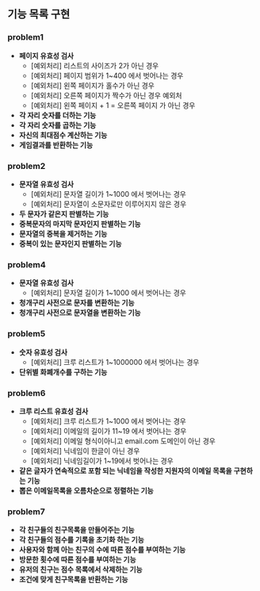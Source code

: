 ## 기능 목록 구현

### problem1

- **페이지 유효성 검사**
    - [예외처리] 리스트의 사이즈가 2가 아닌 경우
    - [예외처리] 페이지 범위가 1~400 에서 벗어나는 경우
    - [예외처리] 왼쪽 페이지가 홀수가 아닌 경우
    - [예외처리] 오른쪽 페이지가 짝수가 아닌 경우 예외처
    - [예외처리] 왼쪽 페이지 + 1 = 오른쪽 페이지 가 아닌 경우
- **각 자리 숫자를 더하는 기능**
- **각 자리 숫자를 곱하는 기능**
- **자신의 최대점수 계산하는 기능**
- **게임결과를 반환하는 기능**

### problem2

- **문자열 유효성 검사**
  - [예외처리] 문자열 길이가 1~1000 에서 벗어나는 경우
  - [예외처리] 문자열이 소문자로만 이루어지지 않은 경우
- **두 문자가 같은지 판별하는 기능**
- **중복문자의 마지막 문자인지 판별하는 기능**
- **문자열의 중복을 제거하는 기능**
- **중복이 있는 문자인지 판별하는 기능**

### problem4

- **문자열 유효성 검사**
  - [예외처리] 문자열 길이가 1~1000 에서 벗어나는 경우
- **청개구리 사전으로 문자를 변환하는 기능**
- **청개구리 사전으로 문자열을 변환하는 기능**

### problem5

- **숫자 유효성 검사**
  - [예외처리] 크루 리스트가 1~1000000 에서 벗어나는 경우
- **단위별 화폐개수를 구하는 기능**

### problem6

- **크루 리스트 유효성 검사**
  - [예외처리] 크루 리스트가 1~1000 에서 벗어나는 경우
  - [예외처리] 이메일의 길이가 11~19 에서 벗어나는 경우
  - [예외처리] 이메일 형식이아니고 email.com 도메인이 아닌 경우
  - [예외처리] 닉네임이 한글이 아닌 경우
  - [예외처리] 닉네임길이가 1~19에서 벗어나는 경우
- **같은 글자가 연속적으로 포함 되는 닉네임을 작성한 지원자의 이메일 목록을 구현하는 기능**
- **뽑은 이메일목록을 오름차순으로 정렬하는 기능**

### problem7

- **각 친구들의 친구목록을 만들어주는 기능**
- **각 친구들의 점수를 기록을 초기화 하는 기능**
- **사용자와 함께 아는 친구의 수에 따른 점수를 부여하는 기능**
- **방문한 횟수에 따른 점수를 부여하는 기능**
- **유저의 친구는 점수 목록에서 삭제하는 기능**
- **조건에 맞게 친구목록을 반환하는 기능**
